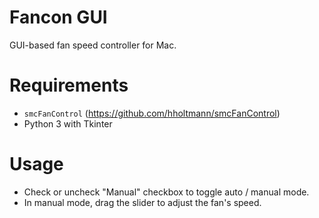 # Fancon GUI
GUI-based fan speed controller for Mac.

# Requirements
- `smcFanControl` (https://github.com/hholtmann/smcFanControl)
- Python 3 with Tkinter

# Usage
- Check or uncheck &quot;Manual&quot; checkbox to toggle auto / manual mode.
- In manual mode, drag the slider to adjust the fan&apos;s speed.


